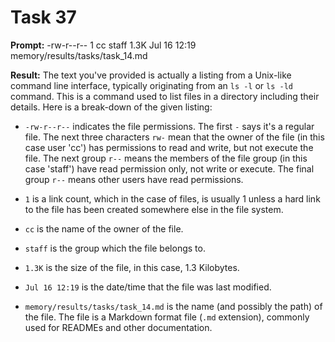 # Task 37

**Prompt:** -rw-r--r--  1 cc  staff   1.3K Jul 16 12:19 memory/results/tasks/task_14.md

**Result:**
The text you've provided is actually a listing from a Unix-like command line interface, typically originating from an `ls -l` or `ls -ld` command. This is a command used to list files in a directory including their details. Here is a break-down of the given listing:

- `-rw-r--r--` indicates the file permissions. The first `-` says it's a regular file. The next three characters `rw-` mean that the owner of the file (in this case user 'cc') has permissions to read and write, but not execute the file. The next group `r--` means the members of the file group (in this case 'staff') have read permission only, not write or execute. The final group `r--` means other users have read permissions.

- `1` is a link count, which in the case of files, is usually 1 unless a hard link to the file has been created somewhere else in the file system.

- `cc` is the name of the owner of the file.

- `staff` is the group which the file belongs to.

- `1.3K` is the size of the file, in this case, 1.3 Kilobytes.

- `Jul 16 12:19` is the date/time that the file was last modified.

- `memory/results/tasks/task_14.md` is the name (and possibly the path) of the file. The file is a Markdown format file (`.md` extension), commonly used for READMEs and other documentation.
